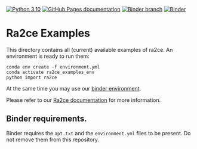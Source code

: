 [![Python 3.10](https://img.shields.io/badge/Python-3.10-blue.svg)](https://www.python.org/downloads/release/python-3109/)
[![GitHub Pages documentation](https://github.com/Deltares/ra2ce/actions/workflows/deploy_docs.yml/badge.svg)](https://github.com/Deltares/ra2ce/actions/workflows/deploy_docs.yml)
[![Binder branch](https://github.com/Deltares/ra2ce/actions/workflows/binder_branch.yml/badge.svg)](https://github.com/Deltares/ra2ce/actions/workflows/binder_branch.yml)
[![Binder](https://mybinder.org/badge_logo.svg)](https://mybinder.org/v2/gh/Deltares/ra2ce/jupyter-binder)

# Ra2ce Examples

This directory contains all (current) available examples of ra2ce. An environment is ready to run them:
```
conda env create -f environment.yml
conda activate ra2ce_examples_env
python import ra2ce
```

At the same time you may use our [binder environment](https://mybinder.org/v2/gh/Deltares/ra2ce/jupyter-binder).

Please refer to our [Ra2ce documentation](https://deltares.github.io/ra2ce/) for more information.

## Binder requirements.
Binder requires the `apt.txt` and the `environment.yml` files to be present. Do not remove them from this repository.